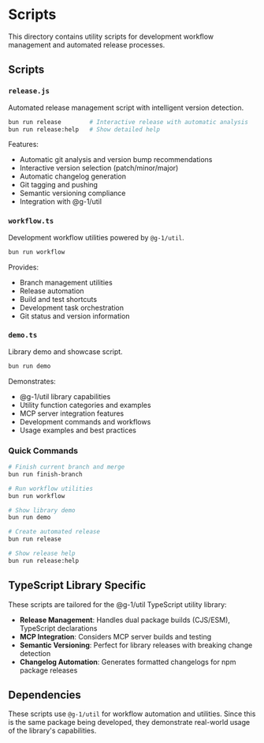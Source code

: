 # Scripts

This directory contains utility scripts for development workflow management and automated release processes.

## Scripts

### `release.js`
Automated release management script with intelligent version detection.

```bash
bun run release        # Interactive release with automatic analysis
bun run release:help   # Show detailed help
```

Features:
- Automatic git analysis and version bump recommendations
- Interactive version selection (patch/minor/major)
- Automatic changelog generation
- Git tagging and pushing
- Semantic versioning compliance
- Integration with @g-1/util

### `workflow.ts` 
Development workflow utilities powered by `@g-1/util`.

```bash
bun run workflow
```

Provides:
- Branch management utilities
- Release automation
- Build and test shortcuts
- Development task orchestration
- Git status and version information

### `demo.ts`
Library demo and showcase script.

```bash
bun run demo
```

Demonstrates:
- @g-1/util library capabilities
- Utility function categories and examples
- MCP server integration features
- Development commands and workflows
- Usage examples and best practices

### Quick Commands

```bash
# Finish current branch and merge
bun run finish-branch

# Run workflow utilities  
bun run workflow

# Show library demo
bun run demo

# Create automated release
bun run release

# Show release help
bun run release:help
```

## TypeScript Library Specific

These scripts are tailored for the @g-1/util TypeScript utility library:

- **Release Management**: Handles dual package builds (CJS/ESM), TypeScript declarations
- **MCP Integration**: Considers MCP server builds and testing
- **Semantic Versioning**: Perfect for library releases with breaking change detection
- **Changelog Automation**: Generates formatted changelogs for npm package releases

## Dependencies

These scripts use `@g-1/util` for workflow automation and utilities. Since this is the same package being developed, they demonstrate real-world usage of the library's capabilities.
